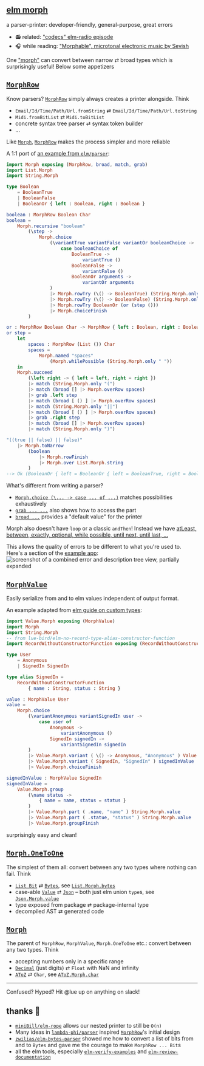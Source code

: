 ## [elm morph](https://dark.elm.dmy.fr/packages/lue-bird/elm-morph/latest/)

a parser-printer: developer-friendly, general-purpose, great errors

  - 📻 related: ["codecs" elm-radio episode](https://elm-radio.com/episode/codecs/)
  - 🎧 while reading: ["Morphable", microtonal electronic music by Sevish](https://youtu.be/J-JZhCWsk3M?t=733)

One ["morph"](Morph) can convert between narrow ⇄ broad types which is surprisingly useful!
Below some appetizers


## [`MorphRow`](Morph#MorphRow)

Know parsers? [`MorphRow`](Morph#MorphRow) simply always creates a printer alongside. Think

  - `Email/Id/Time/Path/Url.fromString` ⇄ `Email/Id/Time/Path/Url.toString`
  - `Midi.fromBitList` ⇄ `Midi.toBitList`
  - concrete syntax tree parser ⇄ syntax token builder
  - ...

Like [`Morph`](Morph#Morph), [`MorphRow`](Morph#MorphRow) makes the process simpler and more reliable

A 1:1 port of [an example from `elm/parser`](https://dark.elm.dmy.fr/packages/elm/parser/latest/Parser#lazy):
```elm
import Morph exposing (MorphRow, broad, match, grab)
import List.Morph
import String.Morph

type Boolean
    = BooleanTrue
    | BooleanFalse
    | BooleanOr { left : Boolean, right : Boolean }

boolean : MorphRow Boolean Char
boolean =
    Morph.recursive "boolean"
        (\step ->
            Morph.choice
                (\variantTrue variantFalse variantOr booleanChoice ->
                    case booleanChoice of
                        BooleanTrue ->
                            variantTrue ()
                        BooleanFalse ->
                            variantFalse ()
                        BooleanOr arguments ->
                            variantOr arguments
                )
                |> Morph.rowTry (\() -> BooleanTrue) (String.Morph.only "true")
                |> Morph.rowTry (\() -> BooleanFalse) (String.Morph.only "false")
                |> Morph.rowTry BooleanOr (or (step ()))
                |> Morph.choiceFinish
        )

or : MorphRow Boolean Char -> MorphRow { left : Boolean, right : Boolean } Char
or step =
    let
        spaces : MorphRow (List ()) Char
        spaces =
            Morph.named "spaces"
                (Morph.whilePossible (String.Morph.only " "))
    in
    Morph.succeed
        (\left right -> { left = left, right = right })
        |> match (String.Morph.only "(")
        |> match (broad [] |> Morph.overRow spaces)
        |> grab .left step
        |> match (broad [ () ] |> Morph.overRow spaces)
        |> match (String.Morph.only "||")
        |> match (broad [ () ] |> Morph.overRow spaces)
        |> grab .right step
        |> match (broad [] |> Morph.overRow spaces)
        |> match (String.Morph.only ")")

"((true || false) || false)"
    |> Morph.toNarrow
        (boolean
            |> Morph.rowFinish
            |> Morph.over List.Morph.string
        )
--> Ok (BooleanOr { left = BooleanOr { left = BooleanTrue, right = BooleanFalse }, right = BooleanFalse })
```

What's different from writing a parser?

  - [`Morph.choice (\... -> case ... of ...)`](Morph#choice) matches possibilities exhaustively
  - [`grab ... ...`](Morph#grab) also shows how to access the part
  - [`broad ...`](Morph#broad) provides a "default value" for the printer

Morph also doesn't have `loop` or a classic `andThen`! Instead we have [atLeast, between, exactly, optional, while possible, until next, until last, ...](Morph#sequence)

This allows the quality of errors to be different to what you're used to. Here's a section of the [example app](https://github.com/lue-bird/elm-morph/blob/master/example):
![screenshot of a combined error and description tree view, partially expanded](https://github.com/lue-bird/elm-morph/blob/master/social/point-example-error-description-tree.png?raw=true)

## [`MorphValue`](Value-Morph)

Easily serialize from and to elm values independent of output format.

An example adapted from [elm guide on custom types](https://guide.elm-lang.org/types/custom_types.html):
```elm
import Value.Morph exposing (MorphValue)
import Morph
import String.Morph
-- from lue-bird/elm-no-record-type-alias-constructor-function
import RecordWithoutConstructorFunction exposing (RecordWithoutConstructorFunction)

type User
    = Anonymous
    | SignedIn SignedIn

type alias SignedIn =
    RecordWithoutConstructorFunction
        { name : String, status : String }

value : MorphValue User
value =
    Morph.choice
        (\variantAnonymous variantSignedIn user ->
            case user of
                Anonymous ->
                    variantAnonymous ()
                SignedIn signedIn ->
                    variantSignedIn signedIn
        )
        |> Value.Morph.variant ( \() -> Anonymous, "Anonymous" ) Value.Morph.unit
        |> Value.Morph.variant ( SignedIn, "SignedIn" ) signedInValue
        |> Value.Morph.choiceFinish

signedInValue : MorphValue SignedIn
signedInValue =
    Value.Morph.group
        (\name status ->
            { name = name, status = status }
        )
        |> Value.Morph.part ( .name, "name" ) String.Morph.value
        |> Value.Morph.part ( .statue, "status" ) String.Morph.value
        |> Value.Morph.groupFinish
```
surprisingly easy and clean!

## [`Morph.OneToOne`](Morph#OneToOne)

The simplest of them all: convert between any two types where nothing can fail. Think

  - [`List Bit`](https://dark.elm.dmy.fr/packages/lue-bird/elm-bits/latest/Bit) ⇄ [`Bytes`](https://dark.elm.dmy.fr/packages/elm/bytes/latest/), see [`List.Morph.bytes`](List-Morph#bytes)
  - case-able [`Value`](Value) ⇄ [`Json`](Json) – both just elm union `type`s, see [`Json.Morph.value`](Json-Morph#value)
  - type exposed from package ⇄ package-internal type
  - decompiled AST ⇄ generated code

## [`Morph`](Morph#Morph)

The parent of `MorphRow`, `MorphValue`, `Morph.OneToOne` etc.: convert between any two types. Think

  - accepting numbers only in a specific range
  - [`Decimal`](Decimal) (just digits) ⇄ `Float` with NaN and infinity
  - [`AToZ`](AToZ) ⇄ `Char`, see [`AToZ.Morph.char`](AToZ-Morph#char)

-------

Confused? Hyped? Hit @lue up on anything on slack!

## thanks 🌸

  - [`miniBill/elm-rope`](https://dark.elm.dmy.fr/packages/miniBill/elm-rope/latest/)
    allows our nested printer to still be `O(n)`
  - Many ideas in [`lambda-phi/parser`](https://dark.elm.dmy.fr/packages/lambda-phi/parser/latest/) inspired [`MorphRow`](#MorphRow)'s initial design
  - [`zwilias/elm-bytes-parser`](https://dark.elm.dmy.fr/packages/zwilias/elm-bytes-parser/latest/Bytes-Parser)
    showed me how to convert a list of bits from and to `Bytes` and gave me the courage to make `MorphRow ... Bit`s
  - all the elm tools, especially [`elm-verify-examples`](https://github.com/stoeffel/elm-verify-examples) and [`elm-review-documentation`](https://dark.elm.dmy.fr/packages/jfmengels/elm-review-documentation/latest/)
